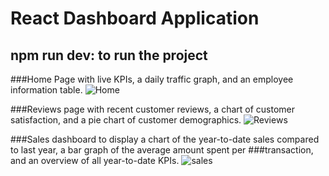 # React Dashboard Application
## npm run dev: to run the project

###Home Page with live KPIs, a daily traffic graph, and an employee information table.
![Home](https://github.com/Hanieh-Mohseni/ReactDashboard/assets/91044380/b6ef6798-fbf4-4c27-9737-ae2af1ae31ef)

###Reviews page with recent customer reviews, a chart of customer satisfaction, and a pie chart of customer demographics.
![Reviews](https://github.com/Hanieh-Mohseni/ReactDashboard/assets/91044380/080aba64-eb31-4c03-bbd7-612186ac60ee)

###Sales dashboard to display a chart of the year-to-date sales compared to last year, a bar graph of the average amount spent per ###transaction, and an overview of all year-to-date KPIs.
![sales](https://github.com/Hanieh-Mohseni/ReactDashboard/assets/91044380/a0b07e5d-f1d3-491d-af6f-bffcdaab5ce4)
